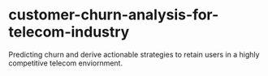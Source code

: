 # customer-churn-analysis-for-telecom-industry
Predicting churn and derive actionable strategies to retain users in a highly competitive telecom enviornment.

